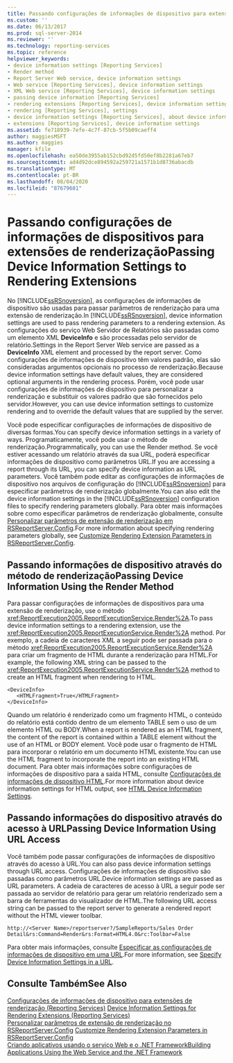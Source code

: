 ```yaml
---
title: Passando configurações de informações de dispositivo para extensões de renderização | Microsoft Docs
ms.custom: ''
ms.date: 06/13/2017
ms.prod: sql-server-2014
ms.reviewer: ''
ms.technology: reporting-services
ms.topic: reference
helpviewer_keywords:
- device information settings [Reporting Services]
- Render method
- Report Server Web service, device information settings
- Web service [Reporting Services], device information settings
- XML Web service [Reporting Services], device information settings
- passing device information [Reporting Services]
- rendering extensions [Reporting Services], device information settings
- rendering [Reporting Services], settings
- device information settings [Reporting Services], about device information settings
- extensions [Reporting Services], device information settings
ms.assetid: fe718939-7efe-4c7f-87cb-5f5b09caeff4
author: maggiesMSFT
ms.author: maggies
manager: kfile
ms.openlocfilehash: ea50de3955ab152cbd92d5fd50ef8b2281a67eb7
ms.sourcegitcommit: ad4d92dce894592a259721a1571b1d8736abacdb
ms.translationtype: MT
ms.contentlocale: pt-BR
ms.lasthandoff: 08/04/2020
ms.locfileid: "87679681"
---
```

# <a name="passing-device-information-settings-to-rendering-extensions"></a><span data-ttu-id="73174-102">Passando configurações de informações de dispositivos para extensões de renderização</span><span class="sxs-lookup"><span data-stu-id="73174-102">Passing Device Information Settings to Rendering Extensions</span></span>
  <span data-ttu-id="73174-103">No [!INCLUDE[ssRSnoversion](../../../includes/ssrsnoversion-md.md)], as configurações de informações de dispositivo são usadas para passar parâmetros de renderização para uma extensão de renderização.</span><span class="sxs-lookup"><span data-stu-id="73174-103">In [!INCLUDE[ssRSnoversion](../../../includes/ssrsnoversion-md.md)], device information settings are used to pass rendering parameters to a rendering extension.</span></span> <span data-ttu-id="73174-104">As configurações do serviço Web Servidor de Relatórios são passadas como um elemento XML **DeviceInfo** e são processadas pelo servidor de relatório.</span><span class="sxs-lookup"><span data-stu-id="73174-104">Settings in the Report Server Web service are passed as a **DeviceInfo** XML element and processed by the report server.</span></span> <span data-ttu-id="73174-105">Como configurações de informações de dispositivo têm valores padrão, elas são consideradas argumentos opcionais no processo de renderização.</span><span class="sxs-lookup"><span data-stu-id="73174-105">Because device information settings have default values, they are considered optional arguments in the rendering process.</span></span> <span data-ttu-id="73174-106">Porém, você pode usar configurações de informações de dispositivo para personalizar a renderização e substituir os valores padrão que são fornecidos pelo servidor.</span><span class="sxs-lookup"><span data-stu-id="73174-106">However, you can use device information settings to customize rendering and to override the default values that are supplied by the server.</span></span>  
  
 <span data-ttu-id="73174-107">Você pode especificar configurações de informações de dispositivo de diversas formas.</span><span class="sxs-lookup"><span data-stu-id="73174-107">You can specify device information settings in a variety of ways.</span></span> <span data-ttu-id="73174-108">Programaticamente, você pode usar o método de renderização.</span><span class="sxs-lookup"><span data-stu-id="73174-108">Programmatically, you can use the Render method.</span></span> <span data-ttu-id="73174-109">Se você estiver acessando um relatório através da sua URL, poderá especificar informações de dispositivo como parâmetros URL.</span><span class="sxs-lookup"><span data-stu-id="73174-109">If you are accessing a report through its URL, you can specify device information as URL parameters.</span></span> <span data-ttu-id="73174-110">Você também pode editar as configurações de informações de dispositivo nos arquivos de configuração do [!INCLUDE[ssRSnoversion](../../../includes/ssrsnoversion-md.md)] para especificar parâmetros de renderização globalmente.</span><span class="sxs-lookup"><span data-stu-id="73174-110">You can also edit the device information settings in the [!INCLUDE[ssRSnoversion](../../../includes/ssrsnoversion-md.md)] configuration files to specify rendering parameters globally.</span></span> <span data-ttu-id="73174-111">Para obter mais informações sobre como especificar parâmetros de renderização globalmente, consulte [Personalizar parâmetros de extensão de renderização em RSReportServer.Config](../../customize-rendering-extension-parameters-in-rsreportserver-config.md).</span><span class="sxs-lookup"><span data-stu-id="73174-111">For more information about specifying rendering parameters globally, see [Customize Rendering Extension Parameters in RSReportServer.Config](../../customize-rendering-extension-parameters-in-rsreportserver-config.md).</span></span>  
  
## <a name="passing-device-information-using-the-render-method"></a><span data-ttu-id="73174-112">Passando informações de dispositivo através do método de renderização</span><span class="sxs-lookup"><span data-stu-id="73174-112">Passing Device Information Using the Render Method</span></span>  
 <span data-ttu-id="73174-113">Para passar configurações de informações de dispositivos para uma extensão de renderização, use o método <xref:ReportExecution2005.ReportExecutionService.Render%2A>.</span><span class="sxs-lookup"><span data-stu-id="73174-113">To pass device information settings to a rendering extension, use the <xref:ReportExecution2005.ReportExecutionService.Render%2A> method.</span></span> <span data-ttu-id="73174-114">Por exemplo, a cadeia de caracteres XML a seguir pode ser passada para o método <xref:ReportExecution2005.ReportExecutionService.Render%2A> para criar um fragmento de HTML durante a renderização para HTML.</span><span class="sxs-lookup"><span data-stu-id="73174-114">For example, the following XML string can be passed to the <xref:ReportExecution2005.ReportExecutionService.Render%2A> method to create an HTML fragment when rendering to HTML.</span></span>  
  
```  
<DeviceInfo>  
   <HTMLFragment>True</HTMLFragment>  
</DeviceInfo>  
```  
  
 <span data-ttu-id="73174-115">Quando um relatório é renderizado como um fragmento HTML, o conteúdo do relatório está contido dentro de um elemento TABLE sem o uso de um elemento HTML ou BODY.</span><span class="sxs-lookup"><span data-stu-id="73174-115">When a report is rendered as an HTML fragment, the content of the report is contained within a TABLE element without the use of an HTML or BODY element.</span></span> <span data-ttu-id="73174-116">Você pode usar o fragmento de HTML para incorporar o relatório em um documento HTML existente.</span><span class="sxs-lookup"><span data-stu-id="73174-116">You can use the HTML fragment to incorporate the report into an existing HTML document.</span></span> <span data-ttu-id="73174-117">Para obter mais informações sobre configurações de informações de dispositivo para a saída HTML, consulte [Configurações de informações de dispositivo HTML](../../html-device-information-settings.md).</span><span class="sxs-lookup"><span data-stu-id="73174-117">For more information about device information settings for HTML output, see [HTML Device Information Settings](../../html-device-information-settings.md).</span></span>  
  
## <a name="passing-device-information-using-url-access"></a><span data-ttu-id="73174-118">Passando informações do dispositivo através do acesso à URL</span><span class="sxs-lookup"><span data-stu-id="73174-118">Passing Device Information Using URL Access</span></span>  
 <span data-ttu-id="73174-119">Você também pode passar configurações de informações de dispositivo através do acesso à URL.</span><span class="sxs-lookup"><span data-stu-id="73174-119">You can also pass device information settings through URL access.</span></span> <span data-ttu-id="73174-120">Configurações de informações de dispositivo são passadas como parâmetros URL.</span><span class="sxs-lookup"><span data-stu-id="73174-120">Device information settings are passed as URL parameters.</span></span> <span data-ttu-id="73174-121">A cadeia de caracteres de acesso à URL a seguir pode ser passada ao servidor de relatório para gerar um relatório renderizado sem a barra de ferramentas do visualizador de HTML.</span><span class="sxs-lookup"><span data-stu-id="73174-121">The following URL access string can be passed to the report server to generate a rendered report without the HTML viewer toolbar.</span></span>  
  
```  
http://<Server Name>/reportserver?/SampleReports/Sales Order Detail&rs:Command=Render&rs:Format=HTML4.0&rc:Toolbar=False  
```  
  
 <span data-ttu-id="73174-122">Para obter mais informações, consulte [Especificar as configurações de informações de dispositivo em uma URL](../../specify-device-information-settings-in-a-url.md).</span><span class="sxs-lookup"><span data-stu-id="73174-122">For more information, see [Specify Device Information Settings in a URL](../../specify-device-information-settings-in-a-url.md).</span></span>  
  
## <a name="see-also"></a><span data-ttu-id="73174-123">Consulte Também</span><span class="sxs-lookup"><span data-stu-id="73174-123">See Also</span></span>  
 <span data-ttu-id="73174-124">[Configurações de informações de dispositivo para extensões de renderização &#40;Reporting Services&#41;](../../device-information-settings-for-rendering-extensions-reporting-services.md) </span><span class="sxs-lookup"><span data-stu-id="73174-124">[Device Information Settings for Rendering Extensions &#40;Reporting Services&#41;](../../device-information-settings-for-rendering-extensions-reporting-services.md) </span></span>  
 <span data-ttu-id="73174-125">[Personalizar parâmetros de extensão de renderização no RSReportServer.Config](../../customize-rendering-extension-parameters-in-rsreportserver-config.md) </span><span class="sxs-lookup"><span data-stu-id="73174-125">[Customize Rendering Extension Parameters in RSReportServer.Config](../../customize-rendering-extension-parameters-in-rsreportserver-config.md) </span></span>  
 [<span data-ttu-id="73174-126">Criando aplicativos usando o serviço Web e o .NET Framework</span><span class="sxs-lookup"><span data-stu-id="73174-126">Building Applications Using the Web Service and the .NET Framework</span></span>](building-applications-using-the-web-service-and-the-net-framework.md)  
  
  
